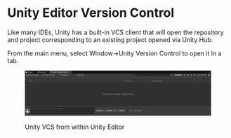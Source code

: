 # Unity Editor Version Control

Like many IDEs, Unity has a built-in VCS client that will open the repository and project corresponding to an existing project opened via Unity Hub.&#x20;

From the main menu, select Window->Unity Version Control to open it in a tab.

<figure><img src="../../.gitbook/assets/image (24).png" alt=""><figcaption><p>Unity VCS from within Unity Editor</p></figcaption></figure>

